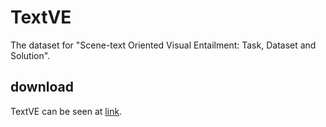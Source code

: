 
# TextVE
The dataset for "Scene-text Oriented Visual Entailment: Task, Dataset and Solution".

## download
TextVE can be seen at [link](https://drive.google.com/drive/folders/1meJPeNAVbMbDMVspk7AdMTJVxaTP5onT?q=parent:1meJPeNAVbMbDMVspk7AdMTJVxaTP5onT).


